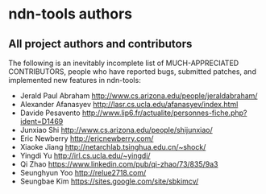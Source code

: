 # ndn-tools authors

## All project authors and contributors

The following is an inevitably incomplete list of MUCH-APPRECIATED CONTRIBUTORS,
people who have reported bugs, submitted patches, and implemented new features
in ndn-tools:

* Jerald Paul Abraham   <http://www.cs.arizona.edu/people/jeraldabraham/>
* Alexander Afanasyev   <http://lasr.cs.ucla.edu/afanasyev/index.html>
* Davide Pesavento      <http://www.lip6.fr/actualite/personnes-fiche.php?ident=D1469>
* Junxiao Shi           <http://www.cs.arizona.edu/people/shijunxiao/>
* Eric Newberry         <http://ericnewberry.com/>
* Xiaoke Jiang          <http://netarchlab.tsinghua.edu.cn/~shock/>
* Yingdi Yu             <http://irl.cs.ucla.edu/~yingdi/>
* Qi Zhao               <https://www.linkedin.com/pub/qi-zhao/73/835/9a3>
* Seunghyun Yoo         <http://relue2718.com/>
* Seungbae Kim          <https://sites.google.com/site/sbkimcv/>
